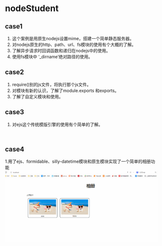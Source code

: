 # nodeStudent
## case1  
1. 这个案例是用原生nodejs设置mime，搭建一个简单静态服务器。
2. 对nodejs原生的http、path、url、fs模块的使用有个大概的了解。
3. 了解异步请求时回调函数和递归在nodejs中的使用。
4. 使用fs模块中 ‘_dirname’绝对路径的使用。

## case2
1. require()别的js文件，将执行那个js文件。
2. 对模块有新的认识，了解了module.exports 和exports。
3. 了解了自定义模块和使用。
 
## case3
1. 对ejs这个传统模版引擎的使用有个简单的了解。

 
## case4
1.用了ejs、formidable、silly-datetime模块和原生模块实现了一个简单的相册功能
![示例图片](/resoure/case4.gif)